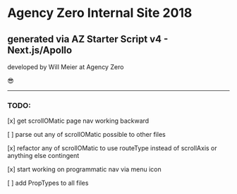 #  Agency Zero Internal Site 2018 

##  generated via AZ Starter Script v4 - Next.js/Apollo 

developed by Will Meier at Agency Zero 

😎

----------------------------------------------------------------

### **TODO:**

[x] get scrollOMatic page nav working backward

[ ] parse out any of scrollOMatic possible to other files

[x] refactor any of scrollOMatic to use routeType instead of scrollAxis or anything else contingent

[x] start working on programmatic nav via menu icon

[ ] add PropTypes to all files
